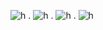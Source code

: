 ![h](https://files.catbox.moe/tuogy0.jpg)
.
![h](https://files.catbox.moe/w41uk0.gif)
.
![h](https://files.catbox.moe/uyjqvi.jpg)
.
![h](https://files.catbox.moe/e97gsn.jpg)
